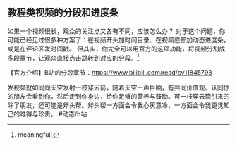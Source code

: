 ## 教程类视频的分段和进度条

如果一个视频很长，观众的关注点又各有不同，应该怎么办？ 对于这个问题，你可能已经见过很多种方案了：在视频开头加时间目录、在视频底部加动态进度条，或是在评论区发时间戳。 但其实，你完全可以用官方的这项功能，将视频分割成多段章节，让观众直接点击跳转到对应的分段。[^1]

【官方介绍】B站的分段章节：https://www.bilibili.com/read/cv11845793


发视频就如同向天空发射一枝穿云箭，随着天空一声巨响，有共同价值观、认同你的朋友会看到你，然后走到你身边，给你足够的营养与鼓励。可一枝穿云箭引来的除了朋友，还可能是斧头帮。斧头帮一方面会令我心灰意冷，一方面会令我更觉知己的难得与珍贵。 #动态/b站 


[^1]: meaningful!
